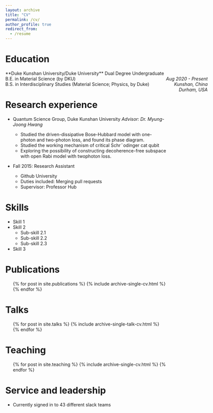 ```yaml
---
layout: archive
title: "CV"
permalink: /cv/
author_profile: true
redirect_from:
  - /resume
---
```



Education
======


<div>**Duke Kunshan University/Duke University** Dual Degree Undergraduate</div>
<div style="position: absolute; right: 100"><em>Aug 2020 - Present</em></div> 

<div>B.E. in Material Science (by DKU)</div>
<div style="position: absolute; right: 100"><em>Kunshan, China</em></div> 

<div>B.S. in Interdisciplinary Studies (Material Science; Physics, by Duke)</div>
<div style="position: absolute; right: 100"><em>Durham, USA</em></div>

Research experience
======
* Quantum Science Group, Duke Kunshan University
  *Advisor: Dr. Myung-Joong Hwang*
  * Studied the driven-dissipative Bose-Hubbard model with one-photon and two-photon loss, and found its phase diagram.
  * Studied the working mechanism of critical Schr¨odinger cat qubit
  * Exploring the possibility of constructing decoherence-free subspace with open Rabi model with twophoton loss.

* Fall 2015: Research Assistant
  * Github University
  * Duties included: Merging pull requests
  * Supervisor: Professor Hub
  
Skills
======
* Skill 1
* Skill 2
  * Sub-skill 2.1
  * Sub-skill 2.2
  * Sub-skill 2.3
* Skill 3

Publications
======
  <ul>{% for post in site.publications %}
    {% include archive-single-cv.html %}
  {% endfor %}</ul>
  
Talks
======
  <ul>{% for post in site.talks %}
    {% include archive-single-talk-cv.html %}
  {% endfor %}</ul>
  
Teaching
======
  <ul>{% for post in site.teaching %}
    {% include archive-single-cv.html %}
  {% endfor %}</ul>
  
Service and leadership
======
* Currently signed in to 43 different slack teams
